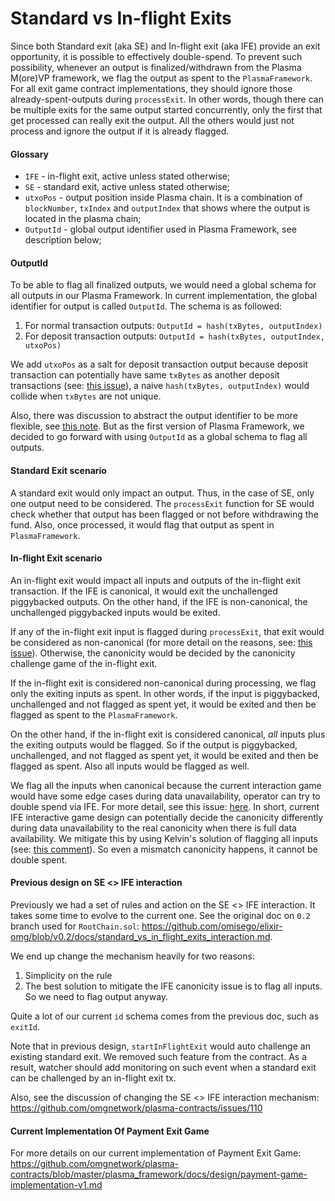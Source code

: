 # Standard vs In-flight Exits

Since both Standard exit (aka SE) and In-flight exit (aka IFE) provide an exit opportunity, it is possible to effectively double-spend. To prevent such possibility, whenever an output is finalized/withdrawn from the Plasma M(ore)VP framework, we flag the output as spent to the `PlasmaFramework`. For all exit game contract implementations, they should ignore those already-spent-outputs during `processExit`. In other words, though there can be multiple exits for the same output started concurrently, only the first that get processed can really exit the output. All the others would just not process and ignore the output if it is already flagged.

#### Glossary

* `IFE` - in-flight exit, active unless stated otherwise;
* `SE` - standard exit, active unless stated otherwise;
* `utxoPos` - output position inside Plasma chain. It is a combination of `blockNumber`, `txIndex` and `outputIndex` that shows where the output is located in the plasma chain;
* `OutputId` - global output identifier used in Plasma Framework, see description below;

#### OutputId
To be able to flag all finalized outputs, we would need a global schema for all outputs in our Plasma Framework. In current implementation, the global identifier for output is called `OutputId`. The schema is as followed:

1. For normal transaction outputs: `OutputId = hash(txBytes, outputIndex)`
2. For deposit transaction outputs: `OutputId = hash(txBytes, outputIndex, utxoPos)`

We add `utxoPos` as a salt for deposit transaction output because deposit transaction can potentially have same `txBytes` as another deposit transactions (see: [this issue](https://github.com/omgnetwork/plasma-contracts/issues/80)), a naive `hash(txBytes, outputIndex)` would collide when `txBytes` are not unique.

Also, there was discussion to abstract the output identifier to be more flexible, see [this note](https://github.com/omgnetwork/plasma-contracts/issues/387). But as the first version of Plasma Framework, we decided to go forward with using `OutputId` as a global schema to flag all outputs.

#### Standard Exit scenario

A standard exit would only impact an output. Thus, in the case of SE, only one output need to be considered. The `processExit` function for SE would check whether that output has been flagged or not before withdrawing the fund. Also, once processed, it would flag that output as spent in `PlasmaFramework`.

#### In-flight Exit scenario

An in-flight exit would impact all inputs and outputs of the in-flight exit transaction. If the IFE is canonical, it would exit the unchallenged piggybacked outputs. On the other hand, if the IFE is non-canonical, the unchallenged piggybacked inputs would be exited.

If any of the in-flight exit input is flagged during `processExit`, that exit would be considered as non-canonical (for more detail on the reasons, see: [this issue](https://github.com/omgnetwork/plasma-contracts/issues/470)). Otherwise, the canonicity would be decided by the canonicity challenge game of the in-flight exit.

If the in-flight exit is considered non-canonical during processing, we flag only the exiting inputs as spent. In other words, if the input is piggybacked, unchallenged and not flagged as spent yet, it would be exited and then be flagged as spent to the `PlasmaFramework`.

On the other hand, if the in-flight exit is considered canonical, _all_ inputs plus the exiting outputs would be flagged. So if the output is piggybacked, unchallenged, and not flagged as spent yet, it would be exited and then be flagged as spent. Also all inputs would be flagged as well.

We flag all the inputs when canonical because the current interaction game would have some edge cases during data unavailability, operator can try to double spend via IFE. For more detail, see this issue: [here](https://github.com/omgnetwork/plasma-contracts/issues/102). In short, current IFE interactive game design can potentially decide the canonicity differently during data unavailability to the real canonicity when there is full data availability. We mitigate this by using Kelvin's solution of flagging all inputs (see: [this comment](https://github.com/omgnetwork/plasma-contracts/issues/102#issuecomment-495809967)). So even a mismatch canonicity happens, it cannot be double spent.


#### Previous design on SE <> IFE interaction

Previously we had a set of rules and action on the SE <> IFE interaction. It takes some time to evolve to the current one. See the original doc on `0.2` branch used for `RootChain.sol`: https://github.com/omisego/elixir-omg/blob/v0.2/docs/standard_vs_in_flight_exits_interaction.md.

We end up change the mechanism heavily for two reasons:
1. Simplicity on the rule
2. The best solution to mitigate the IFE canonicity issue is to flag all inputs. So we need to flag output anyway.

Quite a lot of our current `id` schema comes from the previous doc, such as `exitId`.

Note that in previous design, `startInFlightExit` would auto challenge an existing standard exit. We removed such feature from the contract. As a result, watcher should add monitoring on such event when a standard exit can be challenged by an in-flight exit tx.

Also, see the discussion of changing the SE <> IFE interaction mechanism: https://github.com/omgnetwork/plasma-contracts/issues/110

#### Current Implementation Of Payment Exit Game
For more details on our current implementation of Payment Exit Game: https://github.com/omgnetwork/plasma-contracts/blob/master/plasma_framework/docs/design/payment-game-implementation-v1.md
